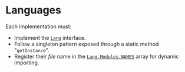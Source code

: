 
# Languages

Each implementation must:

- Implement the [`Lang`](./Lang.ts) interface.
- Follow a singleton pattern exposed through a static method "`getInstance`".
- Register their _file_ name in the [`Lang.Modules.NAMES`](Lang.ts) array for dynamic importing.
